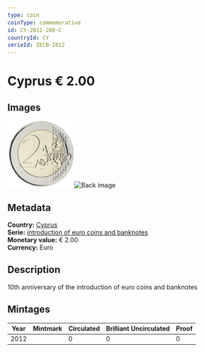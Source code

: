```yaml
---
type: coin
coinType: commemorative
id: CY-2012-200-C
countryId: CY
serieId: IECB-2012
---
```


# Cyprus € 2.00

## Images

<img src="../../Images/common-2007-200.png" height="150" alt="Front image"><img src="Images/CY-2012-200-000.png" height="150" alt="Back image">

## Metadata

**Country:** [Cyprus](../../Countries/Cyprus/index.md)\
**Serie:** [introduction of euro coins and banknotes](index.md)\
**Monetary value:** € 2.00\
**Currency:** Euro

## Description
10th anniversary of the introduction of euro coins and banknotes

## Mintages

| Year | Mintmark | Circulated | Brilliant Uncirculated | Proof |
| ---- | -------- | ---------- | ---------------------- | ----- |
| 2012 |  | 0| 0 | 0 |
